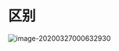 # 区别

![image-20200327000632930](C:\Users\Dehan.Gao\AppData\Roaming\Typora\typora-user-images\image-20200327000632930.png)